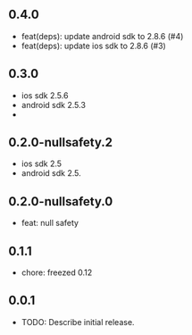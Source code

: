 ## 0.4.0

- feat(deps): update android sdk to 2.8.6 (#4)
- feat(deps): update ios sdk to 2.8.6 (#3)

## 0.3.0

- ios sdk 2.5.6
- android sdk 2.5.3
- 
## 0.2.0-nullsafety.2

- ios sdk 2.5
- android sdk 2.5.

## 0.2.0-nullsafety.0

- feat: null safety

## 0.1.1

- chore: freezed 0.12

## 0.0.1

* TODO: Describe initial release.
